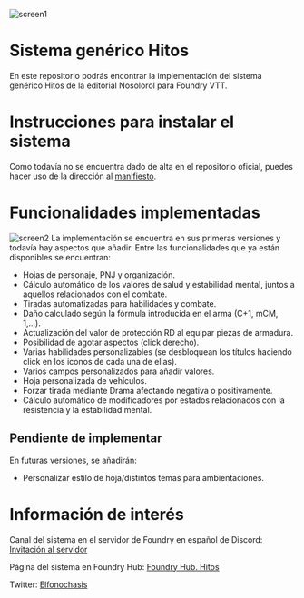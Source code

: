 


![screen1]
# Sistema genérico Hitos

En este repositorio podrás encontrar la implementación del sistema genérico Hitos de la editorial Nosolorol para Foundry VTT.

# Instrucciones para instalar el sistema

Como todavía no se encuentra dado de alta en el repositorio oficial, puedes hacer uso de la dirección al 
[manifiesto](https://raw.githubusercontent.com/elfonochasis/Sistema-Hitos-Foundry-VTT/main/system.json).


# Funcionalidades implementadas
![screen2]
La implementación se encuentra en sus primeras versiones y todavía hay aspectos que añadir. Entre las funcionalidades que ya están disponibles se encuentran:

- Hojas de personaje, PNJ y organización.
- Cálculo automático de los valores de salud y estabilidad mental, juntos a aquellos relacionados con el combate.
- Tiradas automatizadas para habilidades y combate. 
- Daño calculado según la fórmula introducida en el arma (C+1, mCM, 1,...).
- Actualización del valor de protección RD al equipar piezas de armadura.
- Posibilidad de agotar aspectos (click derecho).
- Varias habilidades personalizables (se desbloquean los títulos haciendo click en los iconos de cada una de ellas).
- Varios campos personalizados para añadir valores.
- Hoja personalizada de vehículos.
- Forzar tirada mediante Drama afectando negativa o positivamente.
- Cálculo automático de modificadores por estados relacionados con la resistencia y la estabilidad mental.

## Pendiente de implementar
En futuras versiones, se añadirán:
- Personalizar estilo de hoja/distintos temas para ambientaciones.

# Información de interés
Canal del sistema en el servidor de Foundry en español de Discord: [Invitación al servidor](https://discord.com/invite/BpAn2DE3cq)

Página del sistema en Foundry Hub: [Foundry Hub. Hitos](foundryvtt-hub.com/package/hitos/)

Twitter: [Elfonochasis](https://twitter.com/Elfonochasis)


[screen1]: https://i.imgur.com/UwJcIEn.jpg "Portada de la Guía Genérica"
[screen2]: https://i.imgur.com/59MCmkG.png "Hoja en Foundry"
